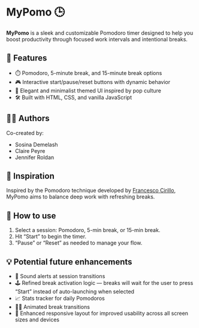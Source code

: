 # MyPomo 🕒

**MyPomo** is a sleek and customizable Pomodoro timer designed to help you boost productivity through focused work intervals and intentional breaks.

## 🌟 Features
- ⏱️ Pomodoro, 5-minute break, and 15-minute break options
- 🎮 Interactive start/pause/reset buttons with dynamic behavior
- 🎨 Elegant and minimalist themed UI inspired by pop culture
- 🛠️ Built with HTML, CSS, and vanilla JavaScript

## 👩‍💻 Authors
Co-created by:
- Sosina Demelash
- Claire Peyre
- Jennifer Roldan

## 🧠 Inspiration
Inspired by the Pomodoro technique developed by [Francesco Cirillo](https://www.francescocirillo.com), MyPomo aims to balance deep work with refreshing breaks.

## 🚀 How to use
1. Select a session: Pomodoro, 5-min break, or 15-min break.
2. Hit “Start” to begin the timer.
3. “Pause” or “Reset” as needed to manage your flow.

## 💡 Potential future enhancements
- 🔔 Sound alerts at session transitions
- 🕹️ Refined break activation logic — breaks will wait for the user to press “Start” instead of auto-launching when selected
- 📈 Stats tracker for daily Pomodoros
- 🧘‍♀️ Animated break transitions
- 📱 Enhanced responsive layout for improved usability across all screen sizes and devices